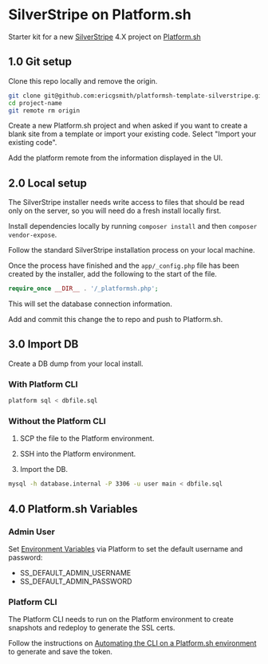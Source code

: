 # SilverStripe on Platform.sh

Starter kit for a new [SilverStripe](http://silverstripe.org) 4.X project on [Platform.sh](https://platform.sh)

## 1.0 Git setup

Clone this repo locally and remove the origin.

```bash
git clone git@github.com:ericgsmith/platformsh-template-silverstripe.git project-name
cd project-name
git remote rm origin
```

Create a new Platform.sh project and when asked if you want to create a blank site from a template or import your existing code. Select "Import your existing code".

Add the platform remote from the information displayed in the UI.

## 2.0 Local setup

The SilverStripe installer needs write access to files that should be read only on the server, so you will need do a fresh install locally first.

Install dependencies locally by running `composer install` and then `composer vendor-expose`.

Follow the standard SilverStripe installation process on your local machine.

Once the process have finished and the `app/_config.php` file has been created by the installer, add the following to the start of the file.

```php
require_once __DIR__ . '/_platformsh.php';
```

This will set the database connection information. 

Add and commit this change the to repo and push to Platform.sh.

## 3.0 Import DB

Create a DB dump from your local install.

### With Platform CLI

```bash
platform sql < dbfile.sql
```

### Without the Platform CLI

1. SCP the file to the Platform environment.

2. SSH into the Platform environment.

3. Import the DB.
```bash
mysql -h database.internal -P 3306 -u user main < dbfile.sql
```

## 4.0 Platform.sh Variables

### Admin User

Set [Environment Variables](https://docs.platform.sh/configuration/app/variables.html#variables) via Platform to set the default username and password:

- SS_DEFAULT_ADMIN_USERNAME
- SS_DEFAULT_ADMIN_PASSWORD

### Platform CLI

The Platform CLI needs to run on the Platform environment to create snapshots and redeploy to generate the SSL certs.

Follow the instructions on [Automating the CLI on a Platform.sh environment](https://docs.platform.sh/gettingstarted/cli/api-tokens.html#automating-the-cli-on-a-platformsh-environment) to generate and save the token.
